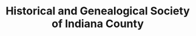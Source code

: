 ---
layout: repo
title: "Historical and Genealogical Society of Indiana County"
id: 13858
permalink: repos/13858/
---
